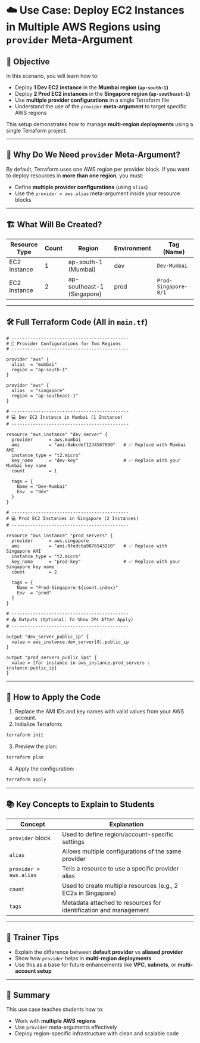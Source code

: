 # ☁️ Use Case: Deploy EC2 Instances in Multiple AWS Regions using `provider` Meta-Argument

## 🎯 Objective

In this scenario, you will learn how to:

- Deploy **1 Dev EC2 instance** in the **Mumbai region (`ap-south-1`)**
- Deploy **2 Prod EC2 instances** in the **Singapore region (`ap-southeast-1`)**
- Use **multiple provider configurations** in a single Terraform file
- Understand the use of the `provider` **meta-argument** to target specific AWS regions

This setup demonstrates how to manage **multi-region deployments** using a single Terraform project.

---

## 🧠 Why Do We Need `provider` Meta-Argument?

By default, Terraform uses one AWS region per provider block. If you want to deploy resources in **more than one region**, you must:

- Define **multiple provider configurations** (using `alias`)
- Use the `provider = aws.alias` meta-argument inside your resource blocks

---

## 🏗️ What Will Be Created?

| Resource Type | Count | Region          | Environment | Tag (Name)              |
|---------------|-------|------------------|-------------|--------------------------|
| EC2 Instance  | 1     | ap-south-1 (Mumbai) | dev       | `Dev-Mumbai`            |
| EC2 Instance  | 2     | ap-southeast-1 (Singapore) | prod     | `Prod-Singapore-0/1` |

---

## 🛠️ Full Terraform Code (All in `main.tf`)

```hcl
# --------------------------------------------
# 🔧 Provider Configurations for Two Regions
# --------------------------------------------

provider "aws" {
  alias  = "mumbai"
  region = "ap-south-1"
}

provider "aws" {
  alias  = "singapore"
  region = "ap-southeast-1"
}

# --------------------------------------------
# 💻 Dev EC2 Instance in Mumbai (1 Instance)
# --------------------------------------------

resource "aws_instance" "dev_server" {
  provider      = aws.mumbai
  ami           = "ami-0abcdef1234567890"   # ✅ Replace with Mumbai AMI
  instance_type = "t2.micro"
  key_name      = "dev-key"                 # ✅ Replace with your Mumbai key name
  count         = 1

  tags = {
    Name = "Dev-Mumbai"
    Env  = "dev"
  }
}

# --------------------------------------------
# 💻 Prod EC2 Instances in Singapore (2 Instances)
# --------------------------------------------

resource "aws_instance" "prod_servers" {
  provider      = aws.singapore
  ami           = "ami-0fedcba9876543210"   # ✅ Replace with Singapore AMI
  instance_type = "t2.micro"
  key_name      = "prod-key"                # ✅ Replace with your Singapore key name
  count         = 2

  tags = {
    Name = "Prod-Singapore-${count.index}"
    Env  = "prod"
  }
}

# --------------------------------------------
# 📤 Outputs (Optional: To Show IPs After Apply)
# --------------------------------------------

output "dev_server_public_ip" {
  value = aws_instance.dev_server[0].public_ip
}

output "prod_servers_public_ips" {
  value = [for instance in aws_instance.prod_servers : instance.public_ip]
}
````

---

## 🚀 How to Apply the Code

1. Replace the AMI IDs and key names with valid values from your AWS account.
2. Initialize Terraform:

```bash
terraform init
```

3. Preview the plan:

```bash
terraform plan
```

4. Apply the configuration:

```bash
terraform apply
```

---

## 📚 Key Concepts to Explain to Students

| Concept                | Explanation                                                      |
| ---------------------- | ---------------------------------------------------------------- |
| `provider` block       | Used to define region/account-specific settings                  |
| `alias`                | Allows multiple configurations of the same provider              |
| `provider = aws.alias` | Tells a resource to use a specific provider alias                |
| `count`                | Used to create multiple resources (e.g., 2 EC2s in Singapore)    |
| `tags`                 | Metadata attached to resources for identification and management |

---

## 🧩 Trainer Tips

* Explain the difference between **default provider** vs **aliased provider**
* Show how `provider` helps in **multi-region deployments**
* Use this as a base for future enhancements like **VPC**, **subnets**, or **multi-account setup**

---

## 🏁 Summary

This use case teaches students how to:

* Work with **multiple AWS regions**
* Use `provider` meta-arguments effectively
* Deploy region-specific infrastructure with clean and scalable code

